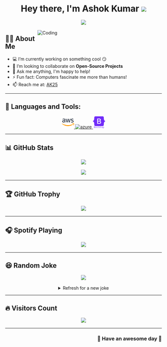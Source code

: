 <h1 align="center">
  Hey there, I'm Ashok Kumar 
  <img src="https://media.giphy.com/media/hvRJCLFzcasrR4ia7z/giphy.gif" width="30px">
</h1>

<p align="center">
  <a href="https://git.io/typing-svg">
    <img src="https://readme-typing-svg.herokuapp.com?font=Fira+Code&weight=600&size=30&color=330033&center=true&vCenter=true&width=900&height=110&lines=Passionate+Developer;Programmer;Content+Creator/Writer;Tech-savvy+Person+from+India">
  </a>
</p>

<img align="right" alt="Coding" width="400" src="https://github.com/cdfxscrq/cdfxscrq/blob/main/coding-freak%20(1).gif">

## 🙋‍♂️ About Me
- 💻 I’m currently working on something cool 😏
- 🤝 I’m looking to collaborate on **Open-Source Projects** 
- 💬 Ask me anything, I'm happy to help!
- ⚡ Fun fact: Computers fascinate me more than humans!
- 📫 Reach me at: [AK25](https://www.github.com/cdfxscrq)  

---

## 🚀 Languages and Tools:
<p align="center">
  <a href="https://aws.amazon.com" target="_blank">
    <img src="https://raw.githubusercontent.com/devicons/devicon/master/icons/amazonwebservices/amazonwebservices-original-wordmark.svg" alt="aws" width="40" height="40"/>
  </a>
  <a href="https://azure.microsoft.com/en-in/" target="_blank">
    <img src="https://www.vectorlogo.zone/logos/microsoft_azure/microsoft_azure-icon.svg" alt="azure" width="40" height="40"/>
  </a>
  <a href="https://getbootstrap.com" target="_blank">
    <img src="https://raw.githubusercontent.com/devicons/devicon/master/icons/bootstrap/bootstrap-plain-wordmark.svg" alt="bootstrap" width="40" height="40"/>
  </a>
  <!-- Add more icons neatly -->
</p>

---

## 📊 GitHub Stats
<div align="center">
  <p>
    <img src="https://github-readme-stats.vercel.app/api?username=cdfxscrq&bg_color=30,FC5C7D,005AA7&title_color=fff&text_color=fff">
  </p>
  <p>
    <img src="https://github-readme-stats-eight-theta.vercel.app/api/top-langs/?username=cdfxscrq&layout=compact&langs_count=8&theme=algolia&bg_color=30,FC5C7D,005AA7&title_color=fff&text_color=fff">
  </p>
</div>

---

## 🏆 GitHub Trophy
<p align="center">
  <a href="https://github.com/ryo-ma/github-profile-trophy">
    <img src="https://github-profile-trophy.vercel.app/?username=cdfxscrq&column=7"/>
  </a>
</p>

---

## 🎧 Spotify Playing
<p align="center">
  <a href="https://open.spotify.com/playlist/37i9dQZEVXbLZ52XmnySJg">
    <img src="https://now-playing-codestackr.vercel.app/api/spotify-playing" width="350" />
  </a>
</p>

---

## 😆 Random Joke
<p align="center">
  <img src="https://readme-jokes.vercel.app/api">
</p>

<details>
  <summary align="center">Refresh for a new joke</summary>
</details>

---

## 🔥 Visitors Count
<p align="center">
  <img src="https://profile-counter.glitch.me/{cdfxscrq}/count.svg">
</p>

---
<h3 align="right">👋 Have an awesome day 🌈</h3>
